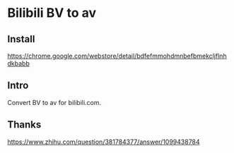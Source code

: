 # Bilibili BV to av

## Install
https://chrome.google.com/webstore/detail/bdfefmmohdmnbefbmekcljflnhdkbabb

## Intro
Convert BV to av for bilibili.com.

## Thanks
https://www.zhihu.com/question/381784377/answer/1099438784
